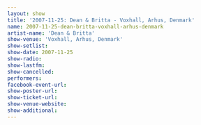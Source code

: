 ```yaml
---
layout: show
title: '2007-11-25: Dean & Britta - Voxhall, Arhus, Denmark'
name: 2007-11-25-dean-britta-voxhall-arhus-denmark
artist-name: 'Dean & Britta'
show-venue: 'Voxhall, Arhus, Denmark'
show-setlist: 
show-date: 2007-11-25
show-radio: 
show-lastfm: 
show-cancelled: 
performers: 
facebook-event-url: 
show-poster-url: 
show-ticket-url: 
show-venue-website: 
show-additional: 
---
```


